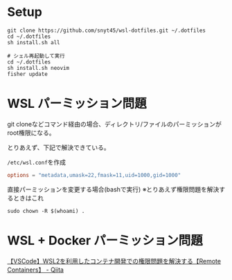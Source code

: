 # Setup
```
git clone https://github.com/snyt45/wsl-dotfiles.git ~/.dotfiles
cd ~/.dotfiles
sh install.sh all

# シェル再起動して実行
cd ~/.dotfiles
sh install.sh neovim
fisher update
```

# WSL パーミッション問題
git cloneなどコマンド経由の場合、ディレクトリ/ファイルのパーミッションがroot権限になる。

とりあえず、下記で解決できている。

`/etc/wsl.conf`を作成

```/etc/wsl.conf
options = "metadata,umask=22,fmask=11,uid=1000,gid=1000"
```

直接パーミッションを変更する場合(bashで実行)
※とりあえず権限問題を解決するときはこれ
```
sudo chown -R $(whoami) .
```

# WSL + Docker パーミッション問題
[【VSCode】WSL2を利用したコンテナ開発での権限問題を解決する【Remote Containers】 \- Qiita](https://qiita.com/kiyo27/items/c465a065874eff067242)

